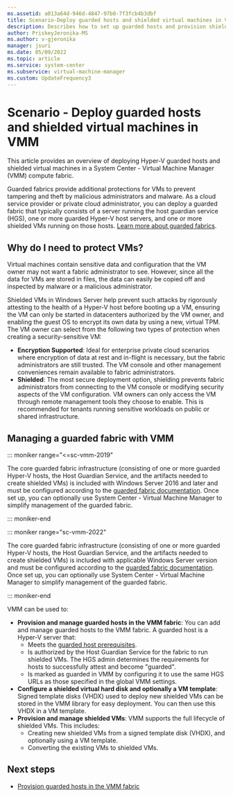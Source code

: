 ```yaml
---
ms.assetid: a013a64d-946d-4847-97b0-7f3fcb4b3dbf
title: Scenario-Deploy guarded hosts and shielded virtual machines in VMM
description: Describes how to set up guarded hosts and provision shielded VMs in the VMM fabric
author: PriskeyJeronika-MS
ms.author: v-gjeronika
manager: jsuri
ms.date: 05/09/2022
ms.topic: article
ms.service: system-center
ms.subservice: virtual-machine-manager
ms.custom: UpdateFrequency3
---
```


# Scenario - Deploy guarded hosts and shielded virtual machines in VMM



This article provides an overview of deploying Hyper-V guarded hosts and shielded virtual machines in a System Center - Virtual Machine Manager (VMM) compute fabric.

Guarded fabrics provide additional protections for VMs to prevent tampering and theft by malicious administrators and malware. As a cloud service provider or private cloud administrator, you can deploy a guarded fabric that typically consists of a server running the host guardian service (HGS), one or more guarded Hyper-V host servers, and one or more shielded VMs running on those hosts. [Learn more about guarded fabrics](/windows-server/virtualization/guarded-fabric-shielded-vm/guarded-fabric-and-shielded-vms-top-node).

## Why do I need to protect VMs?

Virtual machines contain sensitive data and configuration that the VM owner may not want a fabric administrator to see. However, since all the data for VMs are stored in files, the data can easily be copied off and inspected by malware or a malicious administrator.

Shielded VMs in Windows Server help prevent such attacks by rigorously attesting to the health of a Hyper-V host before booting up a VM, ensuring the VM can only be started in datacenters authorized by the VM owner, and enabling the guest OS to encrypt its own data by using a new, virtual TPM. The VM owner can select from the following two types of protection when creating a security-sensitive VM:
- **Encryption Supported**: Ideal for enterprise private cloud scenarios where encryption of data at rest and in-flight is necessary, but the fabric administrators are still trusted. The VM console and other management conveniences remain available to fabric administrators.
- **Shielded**: The most secure deployment option, shielding prevents fabric administrators from connecting to the VM console or modifying security aspects of the VM configuration. VM owners can only access the VM through remote management tools they choose to enable. This is recommended for tenants running sensitive workloads on public or shared infrastructure.

## Managing a guarded fabric with VMM

::: moniker range="<=sc-vmm-2019"

The core guarded fabric infrastructure (consisting of one or more guarded Hyper-V hosts, the Host Guardian Service, and the artifacts needed to create shielded VMs) is included with Windows Server 2016 and later and must be configured according to the [guarded fabric documentation](/windows-server/security/guarded-fabric-shielded-vm/guarded-fabric-and-shielded-vms-top-node).
Once set up, you can optionally use System Center - Virtual Machine Manager to simplify management of the guarded fabric.

::: moniker-end

::: moniker range="sc-vmm-2022"

The core guarded fabric infrastructure (consisting of one or more guarded Hyper-V hosts, the Host Guardian Service, and the artifacts needed to create shielded VMs) is included with applicable Windows Server version and must be configured according to the [guarded fabric documentation](/windows-server/security/guarded-fabric-shielded-vm/guarded-fabric-and-shielded-vms-top-node).
Once set up, you can optionally use System Center - Virtual Machine Manager to simplify management of the guarded fabric.

::: moniker-end

VMM can be used to:

- **Provision and manage guarded hosts in the VMM fabric**: You can add and manage guarded hosts to the VMM fabric. A guarded host is a Hyper-V server that:
    - Meets the [guarded host prerequisites](/windows-server/security/guarded-fabric-shielded-vm/guarded-fabric-deploying-hgs-overview#prerequisites-for-hyper-v-hosts-that-will-become-guarded-hosts).
    - Is authorized by the Host Guardian Service for the fabric to run shielded VMs. The HGS admin determines the requirements for hosts to successfully attest and become "guarded".
    - Is marked as guarded in VMM by configuring it to use the same HGS URLs as those specified in the global VMM settings.
- **Configure a shielded virtual hard disk and optionally a VM template**: Signed template disks (VHDX) used to deploy new shielded VMs can be stored in the VMM library for easy deployment. You can then use this VHDX in a VM template.
- **Provision and manage shielded VMs**: VMM supports the full lifecycle of shielded VMs. This includes:
    - Creating new shielded VMs from a signed template disk (VHDX), and optionally using a VM template.
    - Converting the existing VMs to shielded VMs.

## Next steps

- [Provision guarded hosts in the VMM fabric](guarded-deploy-host.md)
